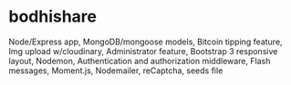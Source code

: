 # bodhishare
Node/Express app,
MongoDB/mongoose models,
Bitcoin tipping feature,
Img upload w/cloudinary,
Administrator feature,
Bootstrap 3 responsive layout,
Nodemon,
Authentication and authorization middleware,
Flash messages,
Moment.js,
Nodemailer,
reCaptcha, 
seeds file

